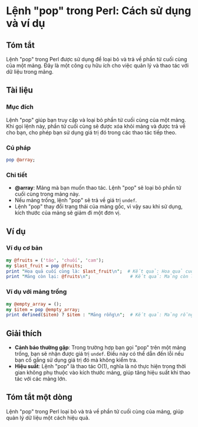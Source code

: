<!--
Meta Description: # Lệnh "pop" trong Perl: Cách sử dụng và ví dụ ## Tóm tắt Lệnh "pop" trong Perl được sử dụng để loại bỏ và trả về phần tử cuối cùng của một mảng. Đây ...
Meta Keywords: mảng, pop, lệnh, trong, cuối
-->

# Lệnh "pop" trong Perl: Cách sử dụng và ví dụ

## Tóm tắt
Lệnh "pop" trong Perl được sử dụng để loại bỏ và trả về phần tử cuối cùng của một mảng. Đây là một công cụ hữu ích cho việc quản lý và thao tác với dữ liệu trong mảng.

## Tài liệu
### Mục đích
Lệnh "pop" giúp bạn truy cập và loại bỏ phần tử cuối cùng của một mảng. Khi gọi lệnh này, phần tử cuối cùng sẽ được xóa khỏi mảng và được trả về cho bạn, cho phép bạn sử dụng giá trị đó trong các thao tác tiếp theo.

### Cú pháp
```perl
pop @array;
```

### Chi tiết
- **@array**: Mảng mà bạn muốn thao tác. Lệnh "pop" sẽ loại bỏ phần tử cuối cùng trong mảng này.
- Nếu mảng trống, lệnh "pop" sẽ trả về giá trị `undef`.
- Lệnh "pop" thay đổi trạng thái của mảng gốc, vì vậy sau khi sử dụng, kích thước của mảng sẽ giảm đi một đơn vị.

## Ví dụ
### Ví dụ cơ bản
```perl
my @fruits = ('táo', 'chuối', 'cam');
my $last_fruit = pop @fruits;
print "Hoa quả cuối cùng là: $last_fruit\n";  # Kết quả: Hoa quả cuối cùng là: cam
print "Mảng còn lại: @fruits\n";               # Kết quả: Mảng còn lại: táo chuối
```

### Ví dụ với mảng trống
```perl
my @empty_array = ();
my $item = pop @empty_array;
print defined($item) ? $item : "Mảng rỗng\n";  # Kết quả: Mảng rỗng
```

## Giải thích
- **Cảnh báo thường gặp**: Trong trường hợp bạn gọi "pop" trên một mảng trống, bạn sẽ nhận được giá trị `undef`. Điều này có thể dẫn đến lỗi nếu bạn cố gắng sử dụng giá trị đó mà không kiểm tra.
- **Hiệu suất**: Lệnh "pop" là thao tác O(1), nghĩa là nó thực hiện trong thời gian không phụ thuộc vào kích thước mảng, giúp tăng hiệu suất khi thao tác với các mảng lớn.

## Tóm tắt một dòng
Lệnh "pop" trong Perl loại bỏ và trả về phần tử cuối cùng của mảng, giúp quản lý dữ liệu một cách hiệu quả.